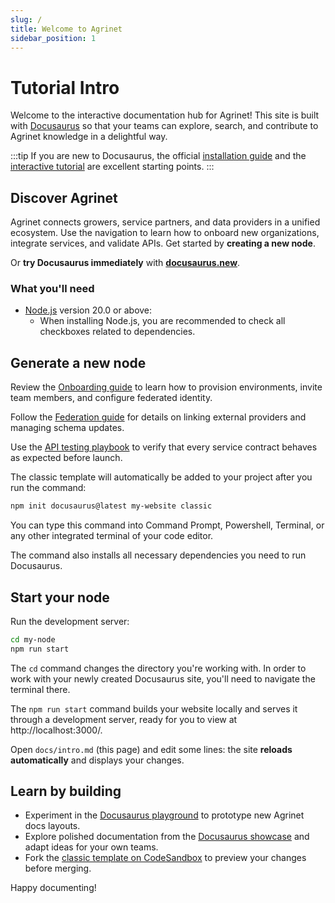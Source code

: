 ```yaml
---
slug: /
title: Welcome to Agrinet
sidebar_position: 1
---
```


# Tutorial Intro

Welcome to the interactive documentation hub for Agrinet! This site is built with [Docusaurus](https://docusaurus.io/) so that your teams can explore, search, and contribute to Agrinet knowledge in a delightful way.

:::tip
If you are new to Docusaurus, the official [installation guide](https://docusaurus.io/docs/installation) and the [interactive tutorial](https://tutorial.docusaurus.io/docs/intro) are excellent starting points.
:::

## Discover Agrinet

Agrinet connects growers, service partners, and data providers in a unified ecosystem. Use the navigation to learn how to onboard new organizations, integrate services, and validate APIs. Get started by **creating a new node**.

Or **try Docusaurus immediately** with **[docusaurus.new](https://docusaurus.new)**.

### What you'll need

- [Node.js](https://nodejs.org/en/download/) version 20.0 or above:
  - When installing Node.js, you are recommended to check all checkboxes related to dependencies.

## Generate a new node

<Tabs>
  <TabItem value="start" label="Get set up">

Review the [Onboarding guide](onboarding) to learn how to provision environments, invite team members, and configure federated identity.

  </TabItem>
  <TabItem value="integrate" label="Integrate services">

Follow the [Federation guide](federation-guide) for details on linking external providers and managing schema updates.

  </TabItem>
  <TabItem value="test" label="Validate APIs">

Use the [API testing playbook](api-testing) to verify that every service contract behaves as expected before launch.

  </TabItem>
</Tabs>

The classic template will automatically be added to your project after you run the command:

```bash
npm init docusaurus@latest my-website classic
```

You can type this command into Command Prompt, Powershell, Terminal, or any other integrated terminal of your code editor.

The command also installs all necessary dependencies you need to run Docusaurus.

## Start your node

Run the development server:

```bash
cd my-node
npm run start
```

The `cd` command changes the directory you're working with. In order to work with your newly created Docusaurus site, you'll need to navigate the terminal there.

The `npm run start` command builds your website locally and serves it through a development server, ready for you to view at http://localhost:3000/.

Open `docs/intro.md` (this page) and edit some lines: the site **reloads automatically** and displays your changes.

## Learn by building

- Experiment in the [Docusaurus playground](https://docusaurus.io/docs/playground) to prototype new Agrinet docs layouts.
- Explore polished documentation from the [Docusaurus showcase](https://docusaurus.io/showcase?tags=favorite) and adapt ideas for your own teams.
- Fork the [classic template on CodeSandbox](https://codesandbox.io/p/sandbox/github/facebook/docusaurus/tree/main/examples/classic?privacy=public) to preview your changes before merging.

Happy documenting!
